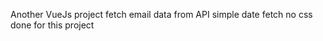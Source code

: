  Another VueJs project
 fetch email data from API 
 simple date fetch  no css done for this project        
